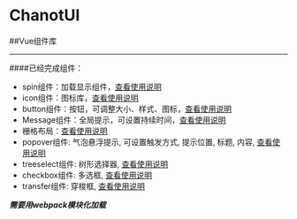 # ChanotUI

##Vue组件库

----------

####已经完成组件：

 - spin组件：加载显示组件，[查看使用说明](https://github.com/5606595/ChanotUI/tree/master/components/spin)
 - icon组件：图标库，[查看使用说明](https://github.com/5606595/ChanotUI/tree/master/components/icon)
 - button组件：按钮，可调整大小、样式、图标，[查看使用说明](https://github.com/5606595/ChanotUI/tree/master/components/button)
 - Message组件：全局提示，可设置持续时间，[查看使用说明](https://github.com/5606595/ChanotUI/tree/master/components/message)
 - 栅格布局：[查看使用说明](https://github.com/5606595/ChanotUI/tree/master/components/grid)
 - popover组件: 气泡悬浮提示, 可设置触发方式, 提示位置, 标题, 内容, [查看使用说明](https://github.com/5606595/ChanotUI/tree/master/components/popover)
 - treeselect组件: 树形选择器, [查看使用说明](https://github.com/5606595/ChanotUI/tree/master/components/treeselect)
 - checkbox组件: 多选框, [查看使用说明](https://github.com/5606595/ChanotUI/tree/master/components/checkbox)
 - transfer组件: 穿梭框, [查看使用说明](https://github.com/5606595/ChanotUI/tree/master/components/transfer)

***需要用webpack模块化加载***